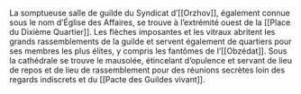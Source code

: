 La somptueuse salle de guilde du Syndicat d’[[Orzhov]], également connue sous le nom d’Église des Affaires, se trouve à l’extrémité ouest de la [[Place du Dixième Quartier]]. Les flèches imposantes et les vitraux abritent les grands rassemblements de la guilde et servent également de quartiers pour ses membres les plus élites, y compris les fantômes de l’[[Obzédat]]. Sous la cathédrale se trouve le mausolée, étincelant d’opulence et servant de lieu de repos et de lieu de rassemblement pour des réunions secrètes loin des regards indiscrets et du [[Pacte des Guildes vivant]].